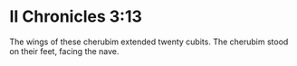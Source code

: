 # II Chronicles 3:13

The wings of these cherubim extended twenty cubits. The cherubim stood on their feet, facing the nave.
